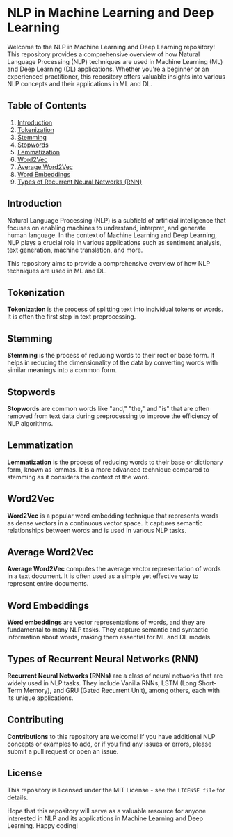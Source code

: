 # NLP in Machine Learning and Deep Learning


Welcome to the NLP in Machine Learning and Deep Learning repository! This repository provides a comprehensive overview of how Natural Language Processing (NLP) techniques are used in Machine Learning (ML) and Deep Learning (DL) applications. Whether you're a beginner or an experienced practitioner, this repository offers valuable insights into various NLP concepts and their applications in ML and DL.

## Table of Contents

1. [Introduction](#introduction)
2. [Tokenization](#tokenization)
3. [Stemming](#stemming)
4. [Stopwords](#stopwords)
5. [Lemmatization](#lemmatization)
6. [Word2Vec](#word2vec)
7. [Average Word2Vec](#average-word2vec)
8. [Word Embeddings](#word-embeddings)
9. [Types of Recurrent Neural Networks (RNN)](#types-of-recurrent-neural-networks)

## Introduction

Natural Language Processing (NLP) is a subfield of artificial intelligence that focuses on enabling machines to understand, interpret, and generate human language. In the context of Machine Learning and Deep Learning, NLP plays a crucial role in various applications such as sentiment analysis, text generation, machine translation, and more.

This repository aims to provide a comprehensive overview of how NLP techniques are used in ML and DL.

## Tokenization

**Tokenization** is the process of splitting text into individual tokens or words. It is often the first step in text preprocessing.

## Stemming

**Stemming** is the process of reducing words to their root or base form. It helps in reducing the dimensionality of the data by converting words with similar meanings into a common form.

## Stopwords

**Stopwords** are common words like "and," "the," and "is" that are often removed from text data during preprocessing to improve the efficiency of NLP algorithms.

## Lemmatization

**Lemmatization** is the process of reducing words to their base or dictionary form, known as lemmas. It is a more advanced technique compared to stemming as it considers the context of the word.

## Word2Vec

**Word2Vec** is a popular word embedding technique that represents words as dense vectors in a continuous vector space. It captures semantic relationships between words and is used in various NLP tasks.

## Average Word2Vec

**Average Word2Vec** computes the average vector representation of words in a text document. It is often used as a simple yet effective way to represent entire documents.

## Word Embeddings

**Word embeddings** are vector representations of words, and they are fundamental to many NLP tasks. They capture semantic and syntactic information about words, making them essential for ML and DL models.

## Types of Recurrent Neural Networks (RNN)

**Recurrent Neural Networks (RNNs)** are a class of neural networks that are widely used in NLP tasks. They include Vanilla RNNs, LSTM (Long Short-Term Memory), and GRU (Gated Recurrent Unit), among others, each with its unique applications.

## Contributing
**Contributions** to this repository are welcome! If you have additional NLP concepts or examples to add, or if you find any issues or errors, please submit a pull request or open an issue.

## License
This repository is licensed under the MIT License - see the `LICENSE file` for details.

Hope that this repository will serve as a valuable resource for anyone interested in NLP and its applications in Machine Learning and Deep Learning. Happy coding!
